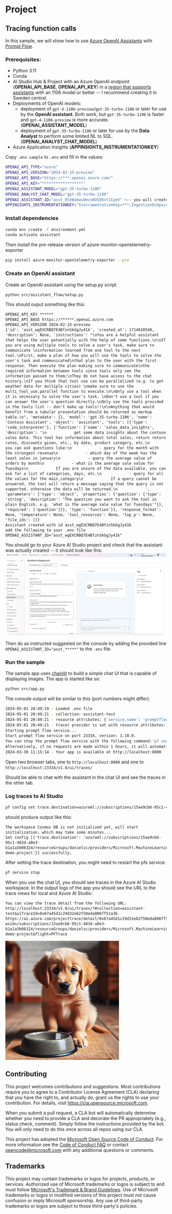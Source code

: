 # Project

## Tracing function calls

In this sample, we will show how to use [Azure OpenAI Assistants](https://learn.microsoft.com/en-us/azure/ai-services/openai/how-to/assistant) with [Prompt Flow](https://microsoft.github.io/promptflow/).

### Prerequisites:

- Python 3.11
- Conda
- AI Studio Hub & Project with an Azure OpenAI endpoint (**OPENAI_API_BASE**, **OPENAI_API_KEY**) in a [region that supports assistants](https://learn.microsoft.com/en-us/azure/ai-services/openai/concepts/models#assistants-preview) with an 1106 model or better -- I recommend creating it in Sweden central. 
- Deployments of OpenAI models:
    - deployment of `gpt-4-1106-preview`/`gpt-35-turbo-1106` or later for use by the **OpenAI assistant**. Both work, but `gpt-35-turbo-1106` is faster and `gpt-4-1106-preview` is more accurate. (**OPENAI_ASSISTANT_MODEL**)
    - deployment of `gpt-35-turbo-1106` or later for use by the **Data Analyst** to perform some limited NL to SQL. (**OPENAI_ANALYST_CHAT_MODEL**)
- Azure Application Insights (**APPINSIGHTS_INSTRUMENTATIONKEY**)

Copy `.env.sample` to `.env` and fill in the values:

```bash
OPENAI_API_TYPE="azure"
OPENAI_API_VERSION="2024-02-15-preview"
OPENAI_API_BASE="https://***.openai.azure.com/"
OPENAI_API_KEY="******************"
OPENAI_ASSISTANT_MODEL="gpt-35-turbo-1106"
OPENAI_ANALYST_CHAT_MODEL="gpt-35-turbo-1106"
OPENAI_ASSISTANT_ID="asst_0leWabwuOmzsNVG5Kst1CpeV" <-- you will create this further down
APPINSIGHTS_INSTRUMENTATIONKEY="InstrumentationKey=***;IngestionEndpoint=https://****.in.applicationinsights.azure.com/;LiveEndpoint=https://****"
```

### Install dependencies

```bash
conda env create -f environment.yml
conda activate assistant
```

Then install the pre-release version of azure-monitor-opentelemetry-exporter
```bash
pip install azure-monitor-opentelemetry-exporter --pre
```

### Create an OpenAI assistant

Create an OpenAI assistant using the setup.py script

```bash
python src/assistant_flow/setup.py
```

This should ouput something like this:

```log
OPENAI_API_KEY ******
OPENAI_API_BASE https://******.openai.azure.com
OPENAI_API_VERSION 2024-02-15-preview
{'id': 'asst_wgEXCRBQ7E4BfznSkGgJy41k', 'created_at': 1714610540, 'description': None, 'instructions': "\nYou are a helpful assistant that helps the user potentially with the help of some functions.\n\nIf you are using multiple tools to solve a user's task, make sure to communicate \ninformation learned from one tool to the next tool.\nFirst, make a plan of how you will use the tools to solve the user's task and communicated\nthat plan to the user with the first response. Then execute the plan making sure to communicate\nthe required information between tools since tools only see the information passed to them;\nThey do not have access to the chat history.\nIf you think that tool use can be parallelized (e.g. to get weather data for multiple cities) \nmake sure to use the multi_tool_use.parallel function to execute.\n\nOnly use a tool when it is necessary to solve the user's task. \nDon't use a tool if you can answer the user's question directly.\nOnly use the tools provided in the tools list -- don't make up tools!!\n\nAnything that would benefit from a tabular presentation should be returned as markup table.\n", 'metadata': {}, 'model': 'gpt-35-turbo-1106', 'name': 'Contoso Assistant', 'object': 'assistant', 'tools': [{'type': 'code_interpreter'}, {'function': {'name': 'sales_data_insights', 'description': '\n            get some data insights about the contoso sales data. This tool has information about total sales, return return rates, discounts given, etc., by date, product category, etc.\n            you can ask questions like:\n            - query for the month with the strongest revenue\n            - which day of the week has the least sales in january\n            - query the average value of orders by month\n            - what is the average sale value for Tuesdays\n            If you are unsure of the data available, you can ask for a list of categories, days, etc.\n            - query for all the values for the main_category\n            If a query cannot be answered, the tool will return a message saying that the query is not supported. otherwise the data will be returned.\n            ', 'parameters': {'type': 'object', 'properties': {'question': {'type': 'string', 'description': "The question you want to ask the tool in plain English. e.g. 'what is the average sale value for Tuesdays'"}}, 'required': ['question']}}, 'type': 'function'}], 'response_format': None, 'temperature': None, 'tool_resources': None, 'top_p': None, 'file_ids': []}
Assistant created with id asst_wgEXCRBQ7E4BfznSkGgJy41k
add the following to your .env file
OPENAI_ASSISTANT_ID="asst_wgEXCRBQ7E4BfznSkGgJy41k"
```

You should go to your Azure AI Studio project and check that the assistant was actually created -- it should look like this:
<img src="images/assistant-ai-studio.png" width="800">

Then do as instructed suggested on the console by adding the provided line `OPENAI_ASSISTANT_ID="asst_*****"` to the `.env` file.


### Run the sample

The sample app uses [chainlit](https://docs.chainlit.io/get-started/overview) to build a simple chat UI that is capable of displaying images. The app is started like so:

```bash
python src/app.py
```

The console output will be similar to this (port numbers might differ):

```bash
2024-05-01 20:49:19 - Loaded .env file
2024-05-01 20:49:21 - collection: assistant-test
2024-05-01 20:49:21 - resource attributes: {'service.name': 'promptflow', 'collection': 'assistant-test'}
2024-05-01 20:49:21 - tracer provider is set with resource attributes: {'service.name': 'promptflow', 'collection': 'assistant-test'}
Starting prompt flow service...
Start prompt flow service on port 23334, version: 1.10.0.
You can stop the prompt flow service with the following command:'pf service stop'.
Alternatively, if no requests are made within 1 hours, it will automatically stop.
2024-03-30 11:15:14 - Your app is available at http://localhost:8000
```

Open two browser tabs, one to `http://localhost:8000` and one to `http://localhost:23334/v1.0/ui/traces/`

Should be able to chat with the assistant in the chat UI and see the traces in the other tab.

### Log traces to AI Studio

```bash
pf config set trace.destination=azureml://subscriptions/15ae9cb6-95c1-483d-a0e3-b1a1a3b06324/resourceGroups/danielsc/providers/Microsoft.MachineLearningServices/workspaces/build-demo-project
```

should produce output like this:

```log
The workspace Cosmos DB is not initialized yet, will start initialization, which may take some minutes...
Set config [{'trace.destination': 'azureml://subscriptions/15ae9cb6-95c1-483d-a0e3-b1a1a3b06324/resourceGroups/danielsc/providers/Microsoft.MachineLearningServices/workspaces/build-demo-project'}] successfully.
```

After setting the trace destination, you might need to restart the pfs service:

```bash
pf service stop
```

When you use the chat UI, you should see traces in the Azure AI Studio workspace. In the output logs of the app you should see the URL to the trace views for local and Azure AI Studio:

```log
You can view the trace detail from the following URL:
http://localhost:23334/v1.0/ui/traces/?#collection=assistant-test&uiTraceId=0x67a45d1c29d32e62f50eda806ff51a3b
https://ai.azure.com/projecttrace/detail/0x67a45d1c29d32e62f50eda806ff51a3b?wsid=/subscriptions/15ae9cb6-95c1-483d-a0e3-b1a1a3b06324/resourceGroups/danielsc/providers/Microsoft.MachineLearningServices/workspaces/build-demo-project&flight=PFTrace
```

![](images/sad-puppy.png)

## Contributing

This project welcomes contributions and suggestions.  Most contributions require you to agree to a
Contributor License Agreement (CLA) declaring that you have the right to, and actually do, grant us
the rights to use your contribution. For details, visit https://cla.opensource.microsoft.com.

When you submit a pull request, a CLA bot will automatically determine whether you need to provide
a CLA and decorate the PR appropriately (e.g., status check, comment). Simply follow the instructions
provided by the bot. You will only need to do this once across all repos using our CLA.

This project has adopted the [Microsoft Open Source Code of Conduct](https://opensource.microsoft.com/codeofconduct/).
For more information see the [Code of Conduct FAQ](https://opensource.microsoft.com/codeofconduct/faq/) or
contact [opencode@microsoft.com](mailto:opencode@microsoft.com) with any additional questions or comments.

## Trademarks

This project may contain trademarks or logos for projects, products, or services. Authorized use of Microsoft 
trademarks or logos is subject to and must follow 
[Microsoft's Trademark & Brand Guidelines](https://www.microsoft.com/en-us/legal/intellectualproperty/trademarks/usage/general).
Use of Microsoft trademarks or logos in modified versions of this project must not cause confusion or imply Microsoft sponsorship.
Any use of third-party trademarks or logos are subject to those third-party's policies.
